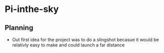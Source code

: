 # Pi-inthe-sky

## Planning 

- Out first idea for the project was to do a slingshot becasue it would be relativly easy to make and could launch a far distance 
